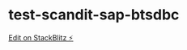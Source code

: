 # test-scandit-sap-btsdbc

[Edit on StackBlitz ⚡️](https://stackblitz.com/edit/test-scandit-sap-btsdbc)
